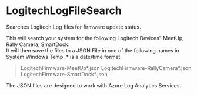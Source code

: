 # LogitechLogFileSearch
Searches Logitech Log files for firmware update status.
<p></p>
This will search your system for the following Logitech Devices" MeetUp, Rally Camera, SmartDock.<br />
It will then save the files to a JSON File in one of the following names in System Windows Temp. * is a date/time format<br />
  <blockquote>
  LogitechFirmware-MeetUp*.json
  LogitechFirmware-RallyCamera*.json
  LogitechFirmware-SmartDock*.json
  </blockquote>
  <p>
The JSON files are designed to work with Azure Log Analytics Services.
  </p>
